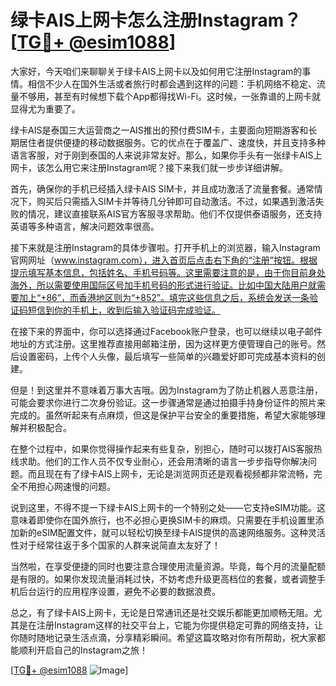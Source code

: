 # 绿卡AIS上网卡怎么注册Instagram？[[TG💪+ @esim1088](https://t.me/s/esim1088)]

大家好，今天咱们来聊聊关于绿卡AIS上网卡以及如何用它注册Instagram的事情。相信不少人在国外生活或者旅行时都会遇到这样的问题：手机网络不稳定、流量不够用，甚至有时候想下载个App都得找Wi-Fi。这时候，一张靠谱的上网卡就显得尤为重要了。

绿卡AIS是泰国三大运营商之一AIS推出的预付费SIM卡，主要面向短期游客和长期居住者提供便捷的移动数据服务。它的优点在于覆盖广、速度快，并且支持多种语言客服，对于刚到泰国的人来说非常友好。那么，如果你手头有一张绿卡AIS上网卡，该怎么用它来注册Instagram呢？接下来我们就一步步详细讲解。

首先，确保你的手机已经插入绿卡AIS SIM卡，并且成功激活了流量套餐。通常情况下，购买后只需插入SIM卡并等待几分钟即可自动激活。不过，如果遇到激活失败的情况，建议直接联系AIS官方客服寻求帮助。他们不仅提供泰语服务，还支持英语等多种语言，解决问题效率很高。

接下来就是注册Instagram的具体步骤啦。打开手机上的浏览器，输入Instagram官网网址（www.instagram.com），进入首页后点击右下角的“注册”按钮。根据提示填写基本信息，包括姓名、手机号码等。这里需要注意的是，由于你目前身处海外，所以需要使用国际区号加手机号码的形式进行验证。比如中国大陆用户就需要加上“+86”，而香港地区则为“+852”。填完这些信息之后，系统会发送一条验证码短信到你的手机上，收到后输入验证码完成验证。

在接下来的界面中，你可以选择通过Facebook账户登录，也可以继续以电子邮件地址的方式注册。这里推荐直接用邮箱注册，因为这样更方便管理自己的账号。然后设置密码，上传个人头像，最后填写一些简单的兴趣爱好即可完成基本资料的创建。

但是！到这里并不意味着万事大吉哦。因为Instagram为了防止机器人恶意注册，可能会要求你进行二次身份验证。这一步骤通常是通过拍摄手持身份证件的照片来完成的。虽然听起来有点麻烦，但这是保护平台安全的重要措施，希望大家能够理解并积极配合。

在整个过程中，如果你觉得操作起来有些复杂，别担心，随时可以拨打AIS客服热线求助。他们的工作人员不仅专业耐心，还会用清晰的语言一步步指导你解决问题。而且现在有了绿卡AIS上网卡，无论是浏览网页还是观看视频都非常流畅，完全不用担心网速慢的问题。

说到这里，不得不提一下绿卡AIS上网卡的一个特别之处——它支持eSIM功能。这意味着即使你在国外旅行，也不必担心更换SIM卡的麻烦。只需要在手机设置里添加新的eSIM配置文件，就可以轻松切换至绿卡AIS提供的高速网络服务。这种灵活性对于经常往返于多个国家的人群来说简直太友好了！

当然啦，在享受便捷的同时也要注意合理使用流量资源。毕竟，每个月的流量配额是有限的。如果你发现流量消耗过快，不妨考虑升级更高档位的套餐，或者调整手机后台运行的应用程序设置，避免不必要的数据浪费。

总之，有了绿卡AIS上网卡，无论是日常通讯还是社交娱乐都能更加顺畅无阻。尤其是在注册Instagram这样的社交平台上，它能为你提供稳定可靠的网络支持，让你随时随地记录生活点滴，分享精彩瞬间。希望这篇攻略对你有所帮助，祝大家都能顺利开启自己的Instagram之旅！

[[TG💪+ @esim1088](https://t.me/s/esim1088) ![Image](https://i.postimg.cc/4NQfJmqS/Snipaste-2025-05-13-00-14-12.png)]